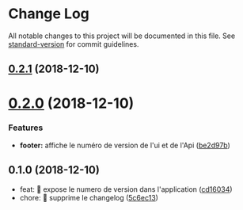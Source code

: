 # Change Log

All notable changes to this project will be documented in this file. See [standard-version](https://github.com/conventional-changelog/standard-version) for commit guidelines.

<a name="0.2.1"></a>
## [0.2.1](https://github.com/MTES-MCT/camino-ui/compare/v0.2.0...v0.2.1) (2018-12-10)



<a name="0.2.0"></a>
# [0.2.0](https://github.com/MTES-MCT/camino-ui/compare/v0.1.0...v0.2.0) (2018-12-10)


### Features

* **footer:** affiche le numéro de version de l'ui et de l'Api ([be2d97b](https://github.com/MTES-MCT/camino-ui/commit/be2d97b))



<a name="0.1.0"></a>
## 0.1.0 (2018-12-10)

* feat: 🎸 expose le numero de version dans l'application ([cd16034](https://github.com/MTES-MCT/camino-ui/commit/cd16034))
* chore: 🤖 supprime le changelog ([5c6ec13](https://github.com/MTES-MCT/camino-ui/commit/5c6ec13))
